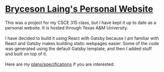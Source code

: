 # [Bryceson Laing's Personal Website](http://people.tamu.edu/~bryceson_laing/)

This was a project for my CSCE 315 class, but I have kept it up to date as a personal website. It is hosted through Texas A&M University.<br><br>
I have decided to build it using React with Gatsby because I am familiar with React and Gatsby makes building static webpages easier. Some of the code was generated using the default Gatsby template, and then I added stuff and built on top of it.<br><br>
Here are my [plans/specifications](/design/DESIGN_DOCUMENT.md) if you are interested.
